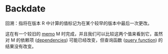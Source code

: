 # Backdate

回溯：指将在版本 R 中计算的值标记为在某个较早的版本中最后一次更改。

这在有一个较旧的 [memo] M 时完成，并且我们可以比较这两个值来看到它，虽然对 M 的依赖项 ([dependencies])
可能已经改变，但查询函数 ([query function]) 的结果没有改变。

[memo]: ./memo.md
[dependencies]: ./dependency.md
[query function]: ./query_function.md
